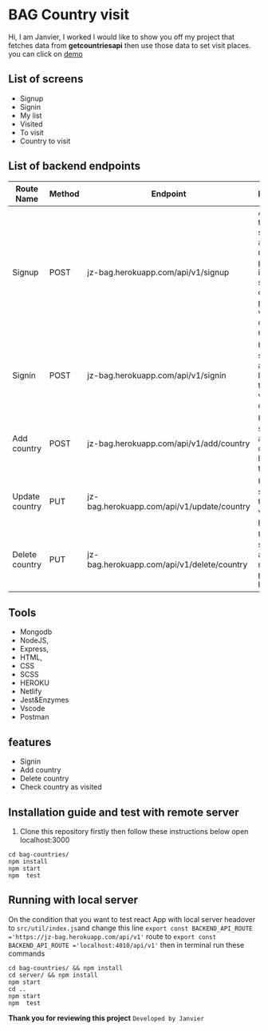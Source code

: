 # BAG Country visit
Hi, I am Janvier, I worked I would like to show you off my project that   fetches data from __getcountriesapi__ then use those data to set visit places. you can click on [demo](https://janvier-bag-countries.netlify.app/)

## List of screens
 - Signup
 - Signin
- My list
- Visited
- To visit
- Country to visit
## List of backend endpoints
| Route Name| Method | Endpoint | Description|
| ------ | ------ |---|---|
| Signup | POST |jz-bag.herokuapp.com/api/v1/signup|As a traverller I sould be able to add my personal information so that I can choose places to visit and checkoff my list
| Signin | POST | jz-bag.herokuapp.com/api/v1/signin| User should be able to login so that he can view dashboard
| Add country | POST| jz-bag.herokuapp.com/api/v1/add/country | User should be able to add country to his/ her trips list 
| Update country | PUT |jz-bag.herokuapp.com/api/v1/update/country| User should able to check off viisted places 
| Delete country |  PUT|jz-bag.herokuapp.com/api/v1/delete/country| User should be able to remove place from his/her list

## Tools
- Mongodb
- NodeJS,
- Express,
- HTML,
- CSS
- SCSS
- HEROKU
- Netlify
- Jest&Enzymes
- Vscode
- Postman

## features
- Signin 
- Add country
- Delete country
- Check country as visited 
## Installation guide and test with remote server
1. Clone this repository firstly then follow these instructions below open localhost:3000  
```
cd bag-countries/
npm install
npm start
npm  test 
```
## Running with local server

On the condition that you want to test react App with local server headover to `src/util/index.js`and change this line `export const BACKEND_API_ROUTE ='https://jz-bag.herokuapp.com/api/v1'` route to `export const BACKEND_API_ROUTE ='localhost:4010/api/v1'` then 
in terminal run these commands
```
cd bag-countries/ && npm install
cd server/ && npm install
npm start 
cd ..
npm start
npm  test 
```
**Thank you for reviewing this project**
`Developed by Janvier`

